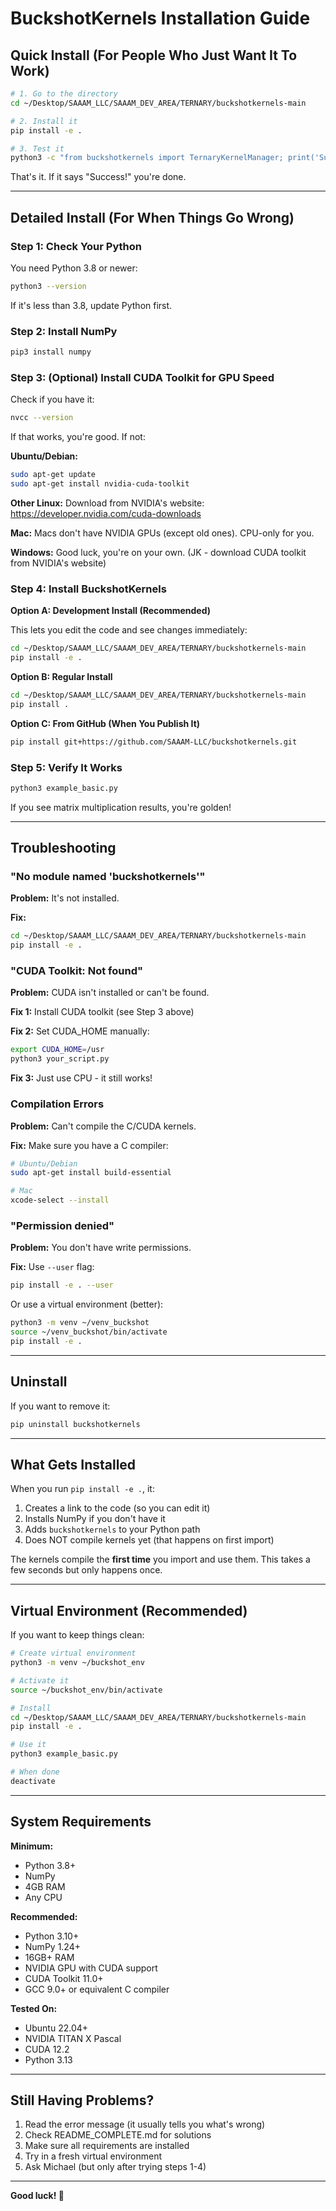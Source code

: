 # BuckshotKernels Installation Guide

## Quick Install (For People Who Just Want It To Work)

```bash
# 1. Go to the directory
cd ~/Desktop/SAAAM_LLC/SAAAM_DEV_AREA/TERNARY/buckshotkernels-main

# 2. Install it
pip install -e .

# 3. Test it
python3 -c "from buckshotkernels import TernaryKernelManager; print('Success!')"
```

That's it. If it says "Success!" you're done.

---

## Detailed Install (For When Things Go Wrong)

### Step 1: Check Your Python

You need Python 3.8 or newer:

```bash
python3 --version
```

If it's less than 3.8, update Python first.

### Step 2: Install NumPy

```bash
pip3 install numpy
```

### Step 3: (Optional) Install CUDA Toolkit for GPU Speed

Check if you have it:

```bash
nvcc --version
```

If that works, you're good. If not:

**Ubuntu/Debian:**
```bash
sudo apt-get update
sudo apt-get install nvidia-cuda-toolkit
```

**Other Linux:**
Download from NVIDIA's website: https://developer.nvidia.com/cuda-downloads

**Mac:**
Macs don't have NVIDIA GPUs (except old ones). CPU-only for you.

**Windows:**
Good luck, you're on your own. (JK - download CUDA toolkit from NVIDIA's website)

### Step 4: Install BuckshotKernels

**Option A: Development Install (Recommended)**

This lets you edit the code and see changes immediately:

```bash
cd ~/Desktop/SAAAM_LLC/SAAAM_DEV_AREA/TERNARY/buckshotkernels-main
pip install -e .
```

**Option B: Regular Install**

```bash
cd ~/Desktop/SAAAM_LLC/SAAAM_DEV_AREA/TERNARY/buckshotkernels-main
pip install .
```

**Option C: From GitHub (When You Publish It)**

```bash
pip install git+https://github.com/SAAAM-LLC/buckshotkernels.git
```

### Step 5: Verify It Works

```bash
python3 example_basic.py
```

If you see matrix multiplication results, you're golden!

---

## Troubleshooting

### "No module named 'buckshotkernels'"

**Problem:** It's not installed.

**Fix:**
```bash
cd ~/Desktop/SAAAM_LLC/SAAAM_DEV_AREA/TERNARY/buckshotkernels-main
pip install -e .
```

### "CUDA Toolkit: Not found"

**Problem:** CUDA isn't installed or can't be found.

**Fix 1:** Install CUDA toolkit (see Step 3 above)

**Fix 2:** Set CUDA_HOME manually:
```bash
export CUDA_HOME=/usr
python3 your_script.py
```

**Fix 3:** Just use CPU - it still works!

### Compilation Errors

**Problem:** Can't compile the C/CUDA kernels.

**Fix:** Make sure you have a C compiler:
```bash
# Ubuntu/Debian
sudo apt-get install build-essential

# Mac
xcode-select --install
```

### "Permission denied"

**Problem:** You don't have write permissions.

**Fix:** Use `--user` flag:
```bash
pip install -e . --user
```

Or use a virtual environment (better):
```bash
python3 -m venv ~/venv_buckshot
source ~/venv_buckshot/bin/activate
pip install -e .
```

---

## Uninstall

If you want to remove it:

```bash
pip uninstall buckshotkernels
```

---

## What Gets Installed

When you run `pip install -e .`, it:

1. Creates a link to the code (so you can edit it)
2. Installs NumPy if you don't have it
3. Adds `buckshotkernels` to your Python path
4. Does NOT compile kernels yet (that happens on first import)

The kernels compile the **first time** you import and use them. This takes a few seconds but only happens once.

---

## Virtual Environment (Recommended)

If you want to keep things clean:

```bash
# Create virtual environment
python3 -m venv ~/buckshot_env

# Activate it
source ~/buckshot_env/bin/activate

# Install
cd ~/Desktop/SAAAM_LLC/SAAAM_DEV_AREA/TERNARY/buckshotkernels-main
pip install -e .

# Use it
python3 example_basic.py

# When done
deactivate
```

---

## System Requirements

**Minimum:**
- Python 3.8+
- NumPy
- 4GB RAM
- Any CPU

**Recommended:**
- Python 3.10+
- NumPy 1.24+
- 16GB+ RAM
- NVIDIA GPU with CUDA support
- CUDA Toolkit 11.0+
- GCC 9.0+ or equivalent C compiler

**Tested On:**
- Ubuntu 22.04+
- NVIDIA TITAN X Pascal
- CUDA 12.2
- Python 3.13

---

## Still Having Problems?

1. Read the error message (it usually tells you what's wrong)
2. Check README_COMPLETE.md for solutions
3. Make sure all requirements are installed
4. Try in a fresh virtual environment
5. Ask Michael (but only after trying steps 1-4)

---

**Good luck! 🦌**
